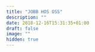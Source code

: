 ```yaml
---
title: "JOBB HOS OSS"
description: ""
date: 2018-12-16T15:31:35+01:00
draft: false
image: ""
hidden: true
---
```


